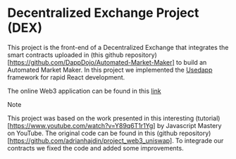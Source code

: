 # Decentralized Exchange Project (DEX)

This project is the front-end of a Decentralized Exchange that integrates the smart contracts uploaded in (this github repository)[https://github.com/DappDojo/Automated-Market-Maker] to build an Automated Market Maker. In this project we implemented the [Usedapp](https://usedapp.io/) framework for rapid React development.

The online Web3 application can be found in this [link](https://dappdojo-dex.netlify.app/)

> [!NOTE]
> This project was based on the work presented in this interesting (tutorial)[https://www.youtube.com/watch?v=Y89q6T1r1Yg] by Javascript Mastery on YouTube. The original code can be found in this (github repository)[https://github.com/adrianhajdin/project_web3_uniswap]. To integrade our contracts we fixed the code and added some improvements.